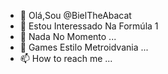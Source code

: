 - 👋 Olá,Sou @BielTheAbacat
- 👀 Estou Interessado Na Formúla 1
- 🌱 Nada No Momento ...
- 💞️ Games Estilo Metroidvania ...
- 📫 How to reach me ...

<!---
Santa erva estou na tv, vocÊ era próximo da vitima?? Sim ate que ela acordou e deu parte de mim. Qual foi suas ultimas palavras para ela???
CORRE PIRANHA COOOOOORRREEEE
--->
